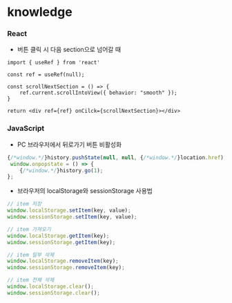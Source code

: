 # knowledge

### React
- 버튼 클릭 시 다음 section으로 넘어갈 때
``` JSX
import { useRef } from 'react'

const ref = useRef(null);

const scrollNextSection = () => {
    ref.current.scrollIntoView({ behavior: "smooth" });
}

return <div ref={ref} onCilck={scrollNextSection}></div>
```

### JavaScript
- PC 브라우저에서 뒤로가기 버튼 비활성화
``` JavaScript
{/*window.*/}history.pushState(null, null, {/*window.*/}location.href);
 window.onpopstate = () => {
    {/*window.*/}history.go(1);
};
```
- 브라우저의 localStorage와 sessionStorage 사용법
``` JavaScript
// item 저장
window.localStorage.setItem(key, value);
window.sessionStorage.setItem(key, value);

// item 가져오기
window.localStorage.getItem(key);
window.sessionStorage.getItem(key);

// item 일부 삭제
window.localStorage.removeItem(key);
window.sessionStorage.removeItem(key);

// item 전체 삭제
window.localStorage.clear();
window.sessionStorage.clear();
```
